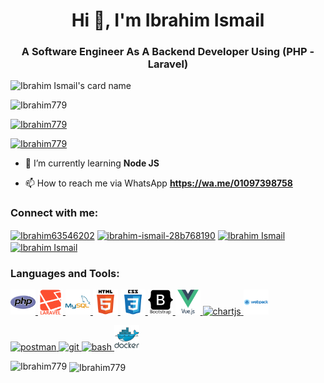 <h1 align="center">Hi 👋, I'm Ibrahim Ismail</h1>
<h3 align="center">A Software Engineer As A Backend Developer Using (PHP - Laravel)</h3>

![Ibrahim Ismail's card name](https://cardivo.vercel.app/api?name=Ibrahim%20Ismaill&description=Software%20Engineer%20|%20Backend%20developer&image=https://avatars.githubusercontent.com/u/55800801?v=4&backgroundColor=%230d1117&linkedin=ibrahim-ismail-28b768190&github=Ibrahim779&twitter=Ibrahim63546202&fontColor=%23fff&iconColor=%23fff)

<p align="left"> <img src="https://komarev.com/ghpvc/?username=Ibrahim779&label=Profile%20views&color=0e75b6&style=flat" alt="Ibrahim779" /> </p>

<p align="left"> <a href="https://twitter.com/Ibrahim63546202" target="blank"><img src="https://img.shields.io/twitter/follow/Ibrahim63546202?logo=X&style=for-the-badge" alt="Ibrahim779" /></a> </p>

<p align="left"> <a href="https://www.linkedin.com/in/ibrahim-ismail-28b768190/" target="blank"><img src="https://img.shields.io/twitter/follow/ibrahim-ismail-28b768190?logo=linkedin&style=for-the-badge" alt="Ibrahim779" /></a> </p>

- 🌱 I’m currently learning **Node JS**

- 📫 How to reach me via WhatsApp **https://wa.me/01097398758**

<h3 align="left">Connect with me:</h3>
<p align="left">
<a href="https://twitter.com/Ibrahim63546202" target="blank"><img align="center" src="https://raw.githubusercontent.com/rahuldkjain/github-profile-readme-generator/master/src/images/icons/Social/twitter.svg" alt="Ibrahim63546202" height="30" width="40" /></a>
<a href="https://www.linkedin.com/in/ibrahim-ismail-28b768190/" target="blank"><img align="center" src="https://raw.githubusercontent.com/rahuldkjain/github-profile-readme-generator/master/src/images/icons/Social/linked-in-alt.svg" alt="ibrahim-ismail-28b768190" height="30" width="40" /></a>
<a href="https://wa.me/01097398758" target="blank"><img align="center" src="https://raw.githubusercontent.com/rahuldkjain/github-profile-readme-generator/master/src/images/icons/Social/whatsapp.svg" alt="Ibrahim Ismail" height="30" width="40" /></a>
<a href="https://www.youtube.com/channel/UCJNRE82ehK6ARRwBV02PPqQ" target="blank"><img align="center" src="https://raw.githubusercontent.com/rahuldkjain/github-profile-readme-generator/master/src/images/icons/Social/youtube.svg" alt="Ibrahim Ismail" height="30" width="40" /></a>
</p>

<h3 align="left">Languages and Tools:</h3>
<p align="left"> 

<a href="https://www.php.net" target="_blank" rel="noreferrer"> <img src="https://raw.githubusercontent.com/devicons/devicon/master/icons/php/php-original.svg" alt="php" width="40" height="40"/> </a> <a href="https://laravel.com/" target="_blank" rel="noreferrer"> <img src="https://raw.githubusercontent.com/devicons/devicon/master/icons/laravel/laravel-plain-wordmark.svg" alt="laravel" width="40" height="40"/> </a> <a href="https://www.mysql.com/" target="_blank" rel="noreferrer"> <img src="https://raw.githubusercontent.com/devicons/devicon/master/icons/mysql/mysql-original-wordmark.svg" alt="mysql" width="40" height="40"/> </a><a href="https://www.w3.org/html/" target="_blank" rel="noreferrer"> <img src="https://raw.githubusercontent.com/devicons/devicon/master/icons/html5/html5-original-wordmark.svg" alt="html5" width="40" height="40"/> </a> <a href="https://www.w3schools.com/css/" target="_blank" rel="noreferrer"> <img src="https://raw.githubusercontent.com/devicons/devicon/master/icons/css3/css3-original-wordmark.svg" alt="css3" width="40" height="40"/> </a> <a href="https://getbootstrap.com" target="_blank" rel="noreferrer"> <img src="https://raw.githubusercontent.com/devicons/devicon/master/icons/bootstrap/bootstrap-plain-wordmark.svg" alt="bootstrap" width="40" height="40"/> </a> <a href="https://vuejs.org/" target="_blank" rel="noreferrer"> <img src="https://raw.githubusercontent.com/devicons/devicon/master/icons/vuejs/vuejs-original-wordmark.svg" alt="vuejs" width="40" height="40"/> </a> <a href="https://www.chartjs.org" target="_blank" rel="noreferrer"> <img src="https://www.chartjs.org/media/logo-title.svg" alt="chartjs" width="40" height="40"/> </a> <a href="https://webpack.js.org" target="_blank" rel="noreferrer"> <img src="https://raw.githubusercontent.com/devicons/devicon/d00d0969292a6569d45b06d3f350f463a0107b0d/icons/webpack/webpack-original-wordmark.svg" alt="webpack" width="40" height="40"/> </a>

<a href="https://postman.com" target="_blank" rel="noreferrer"> <img src="https://www.vectorlogo.zone/logos/getpostman/getpostman-icon.svg" alt="postman" width="40" height="40"/> </a> <a href="https://git-scm.com/" target="_blank" rel="noreferrer"> <img src="https://www.vectorlogo.zone/logos/git-scm/git-scm-icon.svg" alt="git" width="40" height="40"/> </a> <a href="https://www.gnu.org/software/bash/" target="_blank" rel="noreferrer"> <img src="https://www.vectorlogo.zone/logos/gnu_bash/gnu_bash-icon.svg" alt="bash" width="40" height="40"/> </a> <a href="https://www.docker.com/" target="_blank" rel="noreferrer"> <img src="https://raw.githubusercontent.com/devicons/devicon/master/icons/docker/docker-original-wordmark.svg" alt="docker" width="40" height="40"/> </a>

</p>

<p><img align="left" src="https://github-readme-stats.vercel.app/api/top-langs?username=Ibrahim779&show_icons=true&locale=en&layout=compact" alt="Ibrahim779" /></p>

<p>&nbsp;<img align="center" src="https://github-readme-stats.vercel.app/api?username=Ibrahim779&show_icons=true&locale=en" alt="Ibrahim779" /></p>
